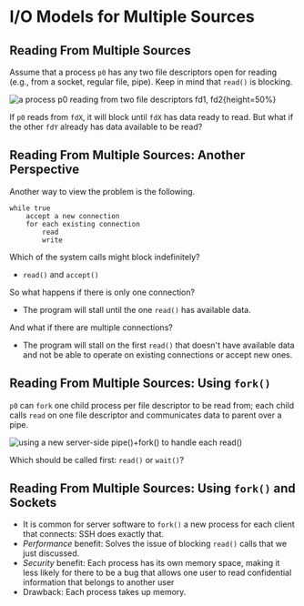 # I/O Models for Multiple Sources

## Reading From Multiple Sources

Assume that a process `p0` has any two file descriptors open
for reading (e.g., from a socket, regular file, pipe). Keep in mind that `read()` is blocking.

![a process `p0` reading from two file descriptors `fd1`, `fd2`](lec11/two_fds.svg){height=50%}

If `p0` reads from `fdX`, it will block until `fdX` has
data ready to read. But what if the other `fdY` already has
data available to be read?

## Reading From Multiple Sources: Another Perspective

Another way to view the problem is the following.

```
while true
    accept a new connection
    for each existing connection
        read
        write
```

Which of the system calls might block indefinitely?

- `read()` and `accept()`

So what happens if there is only one connection?

- The program will stall until the one `read()` has available data.

And what if there are multiple connections?

- The program will stall on the first `read()` that doesn't have available data and not be able to operate on existing connections or accept new ones.

## Reading From Multiple Sources: Using `fork()`

`p0` can `fork` one child process per file descriptor to be read from;
each child calls `read` on one file descriptor and communicates data
to parent over a pipe.

![using a new server-side `pipe()`+`fork()` to handle each `read()`](lec11/two_fds_two_processes.svg)

Which should be called first: `read()` or `wait()`?

## Reading From Multiple Sources: Using `fork()` and Sockets

- It is common for server software to `fork()` a new process for
  each client that connects: SSH does exactly that.
- _Performance_ benefit: Solves the issue of blocking `read()` calls that
  we just discussed.
- _Security_ benefit: Each process has its own memory space, making it
  less likely for there to be a bug that allows one user to read
  confidential information that belongs to another user
- Drawback: Each process takes up memory.
